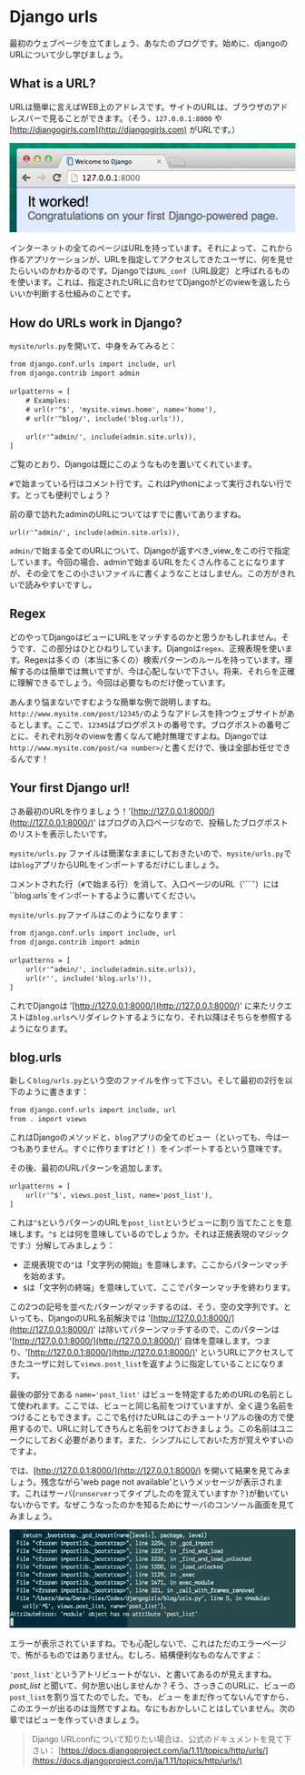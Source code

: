 # Django urls

最初のウェブページを立てましょう、あなたのブログです。始めに、djangoのURLについて少し学びましょう。

## What is a URL?

URLは簡単に言えばWEB上のアドレスです。サイトのURLは、ブラウザのアドレスバーで見ることができます。（そう、`127.0.0.1:8000` や [http://djangogirls.com](http://djangogirls.com) がURLです。）

![Url](images/url.png)

インターネットの全てのページはURLを持っています。それによって、これから作るアプリケーションが、URLを指定してアクセスしてきたユーザに、何を見せたらいいのかわかるのです。Djangoでは`URL_conf`（URL設定）と呼ばれるものを使います。これは、指定されたURLに合わせてDjangoがどのviewを返したらいいか判断する仕組みのことです。

## How do URLs work in Django?

`mysite/urls.py`を開いて、中身をみてみると：

```
from django.conf.urls import include, url
from django.contrib import admin

urlpatterns = [
    # Examples:
    # url(r'^$', 'mysite.views.home', name='home'),
    # url(r'^blog/', include('blog.urls')),

    url(r'^admin/', include(admin.site.urls)),
]
```

ご覧のとおり、Djangoは既にこのようなものを置いてくれています。

`#`で始まっている行はコメント行です。これはPythonによって実行されない行です。とっても便利でしょう？

前の章で訪れたadminのURLについてはすでに書いてありますね。

```
url(r'^admin/', include(admin.site.urls)),
```

`admin/`で始まる全てのURLについて、Djangoが返すべき_view_をこの行で指定しています。今回の場合、adminで始まるURLをたくさん作ることになりますが、その全てをこの小さいファイルに書くようなことはしません。この方がきれいで読みやすいですし。

## Regex

どのやってDjangoはビューにURLをマッチするのかと思うかもしれません。そうです、この部分はひとひねりしています。Djangoは`regex`、正規表現を使います。Regexは多くの（本当に多くの）検索パターンのルールを持っています。理解するのは簡単では無いですが、今は心配しないで下さい。将来、それらを正確に理解できるでしょう。今回は必要なものだけ使っています。

あんまり悩まないですむような簡単な例で説明しますね。  
`http://www.mysite.com/post/12345/`のようなアドレスを持つウェブサイトがあるとします。ここで、`12345`はブログポストの番号です。ブログポストの番号ごとに、それぞれ別々のviewを書くなんて絶対無理ですよね。Djangoでは`http://www.mysite.com/post/<a number>/`と書くだけで、後は全部お任せできるんです！

## Your first Django url!

さあ最初のURLを作りましょう！'[http://127.0.0.1:8000/](http://127.0.0.1:8000/)' はブログの入口ページなので、投稿したブログポストのリストを表示したいです。

`mysite/urls.py` ファイルは簡潔なままにしておきたいので、`mysite/urls.py`では`blog`アプリからURLをインポートするだけにしましょう。

コメントされた行（`#`で始まる行）を消して、入口ページのURL（'```'）には``blog.urls\`をインポートするように書いてください。

`mysite/urls.py`ファイルはこのようになります：

```
from django.conf.urls import include, url
from django.contrib import admin

urlpatterns = [
    url(r'^admin/', include(admin.site.urls)),
    url(r'', include('blog.urls')),
]
```

これでDjangoは '[http://127.0.0.1:8000/](http://127.0.0.1:8000/)' に来たリクエストは`blog.urls`へリダイレクトするようになり、それ以降はそちらを参照するようになります。

## blog.urls

新しく`blog/urls.py`という空のファイルを作って下さい。そして最初の2行を以下のように書きます：

```
from django.conf.urls import include, url
from . import views
```

これはDjangoのメソッドと、`blog`アプリの全てのビュー（といっても、今は一つもありません。すぐに作りますけど！）をインポートするという意味です。

その後、最初のURLパターンを追加します。

```
urlpatterns = [
    url(r'^$', views.post_list, name='post_list'),
]
```

これは`^$`というパターンのURLを`post_list`というビューに割り当てたことを意味します。`^$` とは何を意味しているのでしょうか。それは正規表現のマジックです:）分解してみましょう：

* 正規表現での`^`は「文字列の開始」を意味します。ここからパターンマッチを始めます。
* `$`は「文字列の終端」を意味していて、ここでパターンマッチを終わります。

この2つの記号を並べたパターンがマッチするのは、そう、空の文字列です。といっても、DjangoのURL名前解決では '[http://127.0.0.1:8000/](http://127.0.0.1:8000/)' は除いてパターンマッチするので、このパターンは '[http://127.0.0.1:8000/](http://127.0.0.1:8000/)' 自体を意味します。つまり、'[http://127.0.0.1:8000/](http://127.0.0.1:8000/)' というURLにアクセスしてきたユーザに対して`views.post_list`を返すように指定していることになります。

最後の部分である `name='post_list'` はビューを特定するためのURLの名前として使われます。ここでは、ビューと同じ名前をつけていますが、全く違う名前をつけることもできます。ここで名付けたURLはこのチュートリアルの後の方で使用するので、URLに対してきちんと名前をつけておきましょう。この名前はユニークにしておく必要があります。また、シンプルにしておいた方が覚えやすいのですよ。

では、[http://127.0.0.1:8000/](http://127.0.0.1:8000/) を開いて結果を見てみましょう。残念ながら'web page not available'というメッセージが表示されます。これはサーバ\(`runserver`ってタイプしたのを覚えていますか？\)が動いていないからです。なぜこうなったのかを知るためにサーバのコンソール画面を見てみましょう。

![](/django_urls/images/error1.png)

エラーが表示されていますね。でも心配しないで、これはただのエラーページで、怖がるものではありません。むしろ、結構便利なものなんですよ：

`'post_list'`というアトリビュートがない、と書いてあるのが見えますね。_post\_list_ と聞いて、何か思い出しませんか？そう、さっきこのURLに、ビューの`post_list`を割り当てたのでした。でも、_ビュー_ をまだ作ってないんですから、このエラーが出るのは当然ですよね。なにもおかしいことはしていません。次の章ではビューを作っていきましょう。

> Django URLconfについて知りたい場合は、公式のドキュメントを見て下さい： [https://docs.djangoproject.com/ja/1.11/topics/http/urls/](https://docs.djangoproject.com/ja/1.11/topics/http/urls/)



